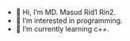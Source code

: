 - 👋 Hi, I’m MD. Masud Rid1 Rin2.
- 👀 I’m interested in programming.
- 🌱 I’m currently learning c++.
